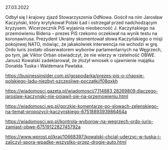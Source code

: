 27.03.2022

Odbył się I krajowy zjazd Stowarzyszenia OdNowa. Gościł na nim Jarosław Kaczyński, który krytykował Polski Ład i ostrzegał przed nadchodzącym kryzysem. Wicerzecznik PiS wyjaśnia nieobecność J. Kaczyńskiego na przemówieniu Bidena – prezes PiS rzekomo oczekiwał na wynik testu na koronawirusa. Prezydent Ukrainy skomentował słowa Kaczyńskiego o misji pokojowej NATO, mówiąc, że jakakolwiek interwencja nie wchodzi w grę. Ordo Iuris zostało obserwatorem wyborów parlamentarnych na Węgrzech, po tym, jak Viktor Orban oświadczył, że nie wierzy w rzetelność OBWE. Janusz Kowalski zadeklarował, że złożył wniosek o ujawnienie majątku Donalda Tuska i Waldemara Pawlaka.

https://businessinsider.com.pl/gospodarka/prezes-pis-o-chaosie-polskiego-ladu-niezbyt-szczesliwe-poczatki/f08qxkh

https://wiadomosci.gazeta.pl/wiadomosci/7,114883,28269809,dlaczego-jaroslaw-kaczynski-nie-pojawil-sie-na-przemowieniu.html

https://wiadomosci.wp.pl/gorzkie-komentarze-po-slowach-zelenskiego-na-temat-propozycji-kaczynskiego-6751889393986464a

https://wiadomosci.wp.pl/kontrola-wyborow-na-wegrzech-ordo-iuris-zamiast-obwe-6751912282745792a

https://www.wprost.pl/kraj/10668397/kowalski-chcial-uderzyc-w-tuska-i-zaliczyl-spora-wpadke-wszystko-przez-drogie-auto.html